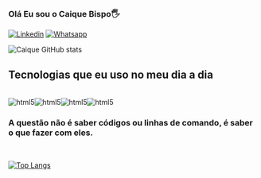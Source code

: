 
### Olá Eu sou o Caique Bispo🖐️

[![Linkedin](https://img.shields.io/badge/LinkedIn-0077B5?style=for-the-badge&logo=linkedin&logoColor=white)](https://www.linkedin.com/in/caiquebispo2308/) 
[![Whatsapp](https://img.shields.io/badge/WhatsApp-25D366?style=for-the-badge&logo=whatsapp&logoColor=white)](https://api.whatsapp.com/send?phone=5571983125857&text=Ol%C3%A1%20Caique!)

![Caique GitHub stats](https://github-readme-stats.vercel.app/api?username=CaiqueBDeveloper&show_icons=true&theme=onedark)




## Tecnologias que eu uso no meu dia a dia 

<div style = "display: inline_block"><br/>
<img  align = "center"  alt ="html5" src="https://img.shields.io/badge/HTML5-E34F26?style=for-the-badge&logo=html5&logoColor=white" /><img  align = "center"  alt ="html5" src= "https://img.shields.io/badge/CSS3-1572B6?style=for-the-badge&logo=css3&logoColor=white" /><img  align = "center"  alt ="html5" src= https://img.shields.io/badge/JavaScript-F7DF1E?style=for-the-badge&logo=javascript&logoColor=black /><img  align = "center"  alt ="html5" src= "https://img.shields.io/badge/React-20232A?style=for-the-badge&logo=react&logoColor=61DAFB" />


### A questão não é saber códigos ou linhas de comando, é saber o que fazer com eles. 
<br>

 [![Top Langs](https://github-readme-stats.vercel.app/api/top-langs/?username=CaiquebDeveloper)]() 

</div>
